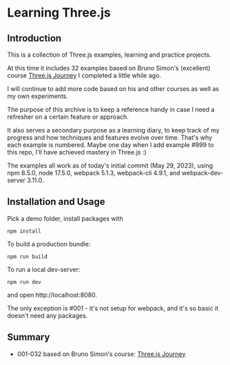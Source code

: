 # Learning Three.js

## Introduction

This is a collection of Three.js examples, learning and practice projects.

At this time it includes 32 examples based on Bruno Simon's (excellent) course [Three.js Journey](https://threejs-journey.com/) I completed a little while ago.

I will continue to add more code based on his and other courses as well as my own experiments.

The purpose of this archive is to keep a reference handy in case I need a refresher on a certain 
feature or approach. 

It also serves a secondary purpose as a learning diary, to keep track of my progress and how 
techniques and features evolve over time. That's why each example is numbered. Maybe one day when 
I add example #999 to this repo, I'll have achieved mastery in Three.js :)

The examples all work as of today's initial commit (May 29, 2023), using npm 8.5.0, node 17.5.0,
webpack 5.1.3, webpack-cli 4.9.1, and webpack-dev-server 3.11.0.

## Installation and Usage

Pick a demo folder, install packages with

  `npm install`
  
To build a production bundle:

  `npm run build`
  
To run a local dev-server:

  `npm run dev`
  
and open http://localhost:8080.

The only exception is #001 - it's not setup for webpack, and it's so basic it doesn't need any packages.

## Summary

  - 001-032 based on Bruno Simon's course: [Three.js Journey](https://threejs-journey.com/)
  

